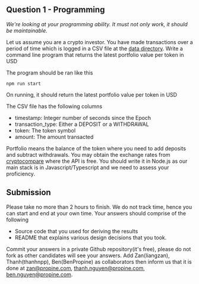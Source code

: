## Question 1 - Programming

_We're looking at your programming ability. It must not only work, it should be maintainable._

Let us assume you are a crypto investor. You have made transactions over a period of time which is logged in a CSV file at the [data directory](https://raw.githubusercontent.com/Propine/2b-boilerplate/master/data/transactions.csv). Write a command line program that returns the latest portfolio value per token in USD

The program should be ran like this

```
npm run start
```

On running, it should return the latest portfolio value per token in USD

The CSV file has the following columns

- timestamp: Integer number of seconds since the Epoch
- transaction_type: Either a DEPOSIT or a WITHDRAWAL
- token: The token symbol
- amount: The amount transacted

Portfolio means the balance of the token where you need to add deposits and subtract withdrawals. You may obtain the exchange rates from [cryptocompare](https://min-api.cryptocompare.com/documentation) where the API is free. You should write it in Node.js as our main stack is in Javascript/Typescript and we need to assess your proficiency.

## Submission

Please take no more than 2 hours to finish. We do not track time, hence you can start and end at your own time. Your answers should comprise of the following

- Source code that you used for deriving the results
- README that explains various design decisions that you took.

Commit your answers in a private Github repository(it's free), please do not fork as other candidates will see your answers. Add Zan(liangzan), Thanh(thanhnpp), Ben(BenPropine) as collaborators then inform us that it is done at zan@propine.com, thanh.nguyen@propine.com, ben.nguyen@propine.com.
